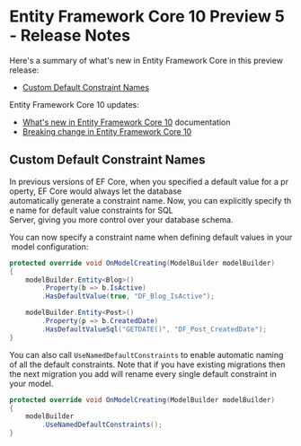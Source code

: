 # Entity Framework Core 10 Preview 5 - Release Notes

Here's a summary of what's new in Entity Framework Core in this preview release:

- [Custom Default Constraint Names](#customdefaultconstraintnames)

Entity Framework Core 10 updates:

- [What's new in Entity Framework Core 10](https://learn.microsoft.com/ef/core/what-is-new/ef-core-10.0/whatsnew) documentation
- [Breaking change in Entity Framework Core 10](https://learn.microsoft.com/ef/core/what-is-new/ef-core-10.0/breaking-changes)

## Custom Default Constraint Names

In previous versions of EF Core, when you specified a default value for a property, EF Core would always let the database automatically generate a constraint name. Now, you can explicitly specify the name for default value constraints for SQL Server, giving you more control over your database schema.

You can now specify a constraint name when defining default values in your model configuration:

```C#
protected override void OnModelCreating(ModelBuilder modelBuilder)
{
    modelBuilder.Entity<Blog>()
        .Property(b => b.IsActive)
        .HasDefaultValue(true, "DF_Blog_IsActive");

    modelBuilder.Entity<Post>()
        .Property(p => b.CreatedDate)
        .HasDefaultValueSql("GETDATE()", "DF_Post_CreatedDate");
}

```

You can also call `UseNamedDefaultConstraints` to enable automatic naming of all the default constraints. Note that if you have existing migrations then the next migration you add will rename every single default constraint in your model.

```C#
protected override void OnModelCreating(ModelBuilder modelBuilder)
{
    modelBuilder
        .UseNamedDefaultConstraints();
}
